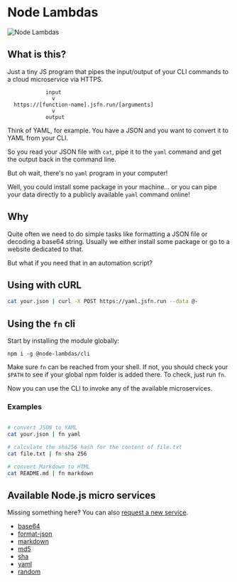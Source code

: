 # Node Lambdas

![Node Lambdas](https://avatars0.githubusercontent.com/u/69599650?s=100&v=4)

## What is this?

Just a tiny JS program that pipes the input/output of your CLI commands to a cloud microservice via HTTPS.

```
            input
              v
  https://[function-name].jsfn.run/[arguments]
              v
            output
```

Think of YAML, for example.
You have a JSON and you want to convert it to YAML from your CLI.

So you read your JSON file with `cat`, pipe it to the `yaml` command and get the output back in the command line.

But oh wait, there's no `yaml` program in your computer!

Well, you could install some package in your machine... or you can pipe your data directly to a publicly available `yaml` command online!

## Why

Quite often we need to do simple tasks like formatting a JSON file or decoding a base64 string.
Usually we either install some package or go to a website dedicated to that.

But what if you need that in an automation script?

## Using with cURL

```bash
cat your.json | curl -X POST https://yaml.jsfn.run --data @-
```

## Using the `fn` cli

Start by installing the module globally:

```
npm i -g @node-lambdas/cli
```

Make sure `fn` can be reached from your shell. If not, you should check your `$PATH` to see if your global npm folder is added there.
To check, just run `fn`.

Now you can use the CLI to invoke any of the available microservices.

### Examples

```bash

# convert JSON to YAML
cat your.json | fn yaml

# calculate the sha256 hash for the content of file.txt
cat file.txt | fn sha 256

# convert Markdown to HTML
cat README.md | fn markdown

```

## Available Node.js micro services

Missing something here? You can also [request a new service](https://docs.google.com/forms/d/e/1FAIpQLSdH38n0y65NZyAc3oj_T6KQhYtlt3BruvZq21BzPkiMVYtl5w/viewform?usp=sf_link).

- [base64](https://base64.jsfn.run)
- [format-json](https://format-json.jsfn.run)
- [markdown](https://markdown.jsfn.run)
- [md5](https://md5.jsfn.run)
- [sha](https://sha.jsfn.run)
- [yaml](https://yaml.jsfn.run)
- [random](https://random.jsfn.run)
